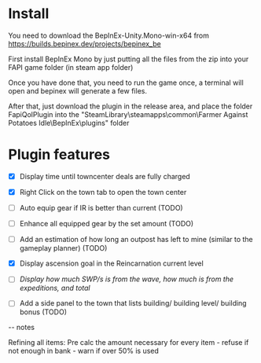 
# Install

You need to download the BepInEx-Unity.Mono-win-x64 from https://builds.bepinex.dev/projects/bepinex_be

First install BepInEx Mono by just putting all the files from the zip into your FAPI game folder (in steam app folder)

Once you have done that, you need to run the game once, a terminal will open and bepinex will generate a few files.

After that, just download the plugin in the release area, and place the folder FapiQolPlugin into the "SteamLibrary\steamapps\common\Farmer Against Potatoes Idle\BepInEx\plugins" folder

# Plugin features

- [x] Display time until towncenter deals are fully charged
- [x] Right Click on the town tab to open the town center
- [ ] Auto equip gear if IR is better than current (TODO)
- [ ] Enhance all equipped gear by the set amount (TODO)
- [ ] Add an estimation of how long an outpost has left to mine (similar to the gameplay planner) (TODO)
- [x] Display ascension goal in the Reincarnation current level
- [ ] _Display how much SWP/s is from the wave, how much is from the expeditions, and total_
- [ ] Add a side panel to the town that lists building/ building level/ building bonus (TODO)


-- notes

Refining all items: Pre calc the amount necessary for every item - refuse if not enough in bank - warn if over 50% is used